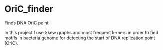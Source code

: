 # OriC_finder
Finds DNA OriC point

In this project I use Skew graphs and most frequent k-mers in order to find motifs in bacteria genome for detecting the start of DNA replication point (OriC).
